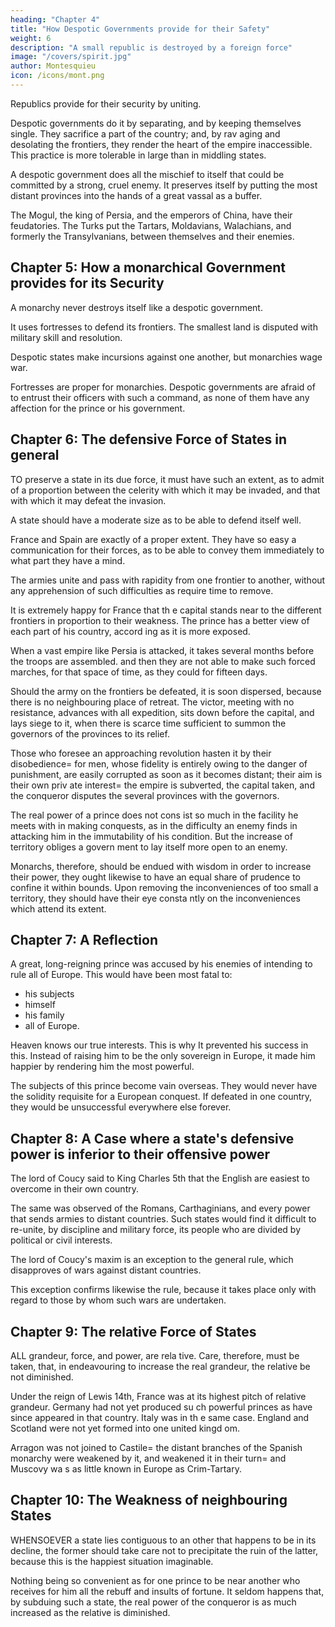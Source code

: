```yaml
---
heading: "Chapter 4"
title: "How Despotic Governments provide for their Safety"
weight: 6
description: "A small republic is destroyed by a foreign force"
image: "/covers/spirit.jpg"
author: Montesquieu
icon: /icons/mont.png
---
```



Republics provide for their security by uniting. 

Despotic governments do it by separating, and by keeping themselves single. They sacrifice a part of the country; and, by rav aging and desolating the frontiers, they render the heart of the empire inaccessible. This practice is more tolerable in large than in middling states.

A despotic government does all the mischief to itself that could be committed by a strong, cruel enemy. It preserves itself by putting the most distant provinces into the hands of a great vassal as a buffer. 

The Mogul, the king of Persia, and the emperors of China, have their feudatories. The Turks put the Tartars, Moldavians, Walachians, and formerly the Transylvanians, between themselves and their enemies.


## Chapter 5: How a monarchical Government provides for its Security

A monarchy never destroys itself like a despotic government. 

It uses fortresses to defend its frontiers. The smallest land is disputed with military skill and resolution. 

Despotic states make incursions against one another, but monarchies wage war.

Fortresses are proper for monarchies. Despotic governments are afraid of to entrust their officers with such a command, as none of them have any affection for the prince or his government.


## Chapter 6: The defensive Force of States in general

TO preserve a state in its due force, it must have such an extent, as to admit of a proportion between the celerity with which it may be invaded, and that with which it may defeat the invasion. 

A state should have a moderate size as to be able to defend itself well. <!-- As an invader may appear on every side, it is requisite that the states should be able to make, on every side, its defence; consequently it should be of a moderate extent, proportioned to the degree of velocity that natur e has given to man, to enable him to move from one place to another. -->

France and Spain are exactly of a proper extent. They have so easy a communication for their forces, as to be able to convey them immediately to what part they have a mind.

The armies unite and pass with rapidity from one frontier to another, without any apprehension of such difficulties as require time to remove.

It is extremely happy for France that th e capital stands near to the different frontiers in proportion to their weakness. The prince has a better view of each part of his country, accord ing as it is more exposed.

When a vast empire like Persia is attacked, it takes several months before the troops are assembled. and then they are not able to make such forced marches, for that space of time, as they could for fifteen days. 

Should the army on the frontiers be  defeated, it is soon dispersed, because there is no neighbouring place of retreat. The victor, meeting with no resistance, advances with all expedition, sits down before the capital, and lays siege to it, when there is scarce time sufficient to summon the governors of the provinces to its relief. 

Those who foresee an approaching revolution hasten it by their disobedience=  for men, whose fidelity is entirely owing to the danger of punishment, are  easily corrupted as soon as it becomes distant; their aim is their own priv ate interest= the empire is subverted, the capital taken, and the conqueror disputes the several provinces with the governors.

The real power of a prince does not cons ist so much in the facility he meets with in making conquests, as in the difficulty an enemy finds in attacking him in the immutability of his condition. But the increase of territory obliges a govern ment to lay itself more open to an enemy.

Monarchs, therefore, should be endued with wisdom in order to increase their power, they ought likewise to have an equal share of prudence to confine it within bounds. Upon removing the inconveniences of too small a territory, they should have their eye consta ntly on the inconveniences which attend its extent.


## Chapter 7: A Reflection

A great, long-reigning prince was accused by his enemies of intending to rule all of Europe. This would have been most fatal to:
- his subjects
- himself
- his family
- all of Europe. 

Heaven knows our true interests. This is why It prevented his success in this. Instead of raising him to be the only sovereign in Europe, it made him happier by rendering him the most powerful.

The subjects of this prince become vain overseas. They would never have the solidity requisite for a European conquest. If defeated in one country, they would be unsuccessful everywhere else forever.

<!-- , who, in tra velling abroad, are never affected but with what they have left at home; wh o, on quitting their own habitations, look upon glory as their chief object , and, in distant countries, as an obstacle to their return; who disgust yo u even by their good qualities, because they are tainted with so much vanity; who are capable of supporting wounds, perils, and fatigues, but not of foregoing their pleasures; who are supremely fond of gaiety, and comfort the mselves for the loss of a battle by a song upon the general;  -->


## Chapter 8: A Case where a state's defensive power is inferior to their offensive power

The lord of Coucy said to King Charles 5th that the English are easiest to overcome in their own country. 

The same was observed of the Romans, Carthaginians, and every power that sends armies to distant countries.  Such states would find it difficult to re-unite, by discipline and military force, its people who are divided by political or civil interests. 

<!-- The state finds itself weakened by the disorder that st ill continues, and more so by the remedy. -->

The lord of Coucy's maxim is an exception to the general rule, which disapproves of wars against distant countries. 

This exception confirms likewise the rule, because it takes place only with regard to those by whom such wars are undertaken.


## Chapter 9: The relative Force of States

ALL grandeur, force, and power, are rela tive. Care, therefore, must be taken, that, in endeavouring to increase the real grandeur, the relative be not diminished.

Under the reign of Lewis 14th, France was at its highest pitch of relative grandeur. Germany had not yet produced su ch powerful princes as have since appeared in that country. Italy was in th e same case. England and Scotland were not yet formed into one united kingd om. 

Arragon was not joined to Castile= the distant branches of the Spanish  monarchy were weakened by it, and weakened it in their turn= and Muscovy wa s as little known in Europe as Crim-Tartary.



## Chapter 10: The Weakness of neighbouring States

WHENSOEVER a state lies contiguous to an other that happens to be in its decline, the former should take care not to precipitate the ruin of the latter, because this is the happiest situation imaginable. 

Nothing being so convenient as for one prince to be near another who receives for him all the rebuff and insults of fortune. It seldom happens that, by subduing such a state, the real power of  the conqueror is as much increased as the relative is diminished.

